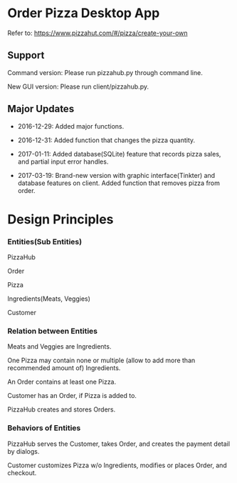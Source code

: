 
# Order Pizza Desktop App

Refer to: https://www.pizzahut.com/#/pizza/create-your-own 


## Support

Command version: Please run pizzahub.py through command line.

New GUI version: Please run client/pizzahub.py.

## Major Updates

* 2016-12-29: Added major functions.

* 2016-12-31: Added function that changes the pizza quantity. 

* 2017-01-11: Added database(SQLite) feature that records pizza sales, and partial input error handles.

* 2017-03-19: Brand-new version with graphic interface(Tinkter) and database features on client. Added function that removes pizza from order.

# Design Principles

### Entities(Sub Entities)

PizzaHub

Order

Pizza

Ingredients(Meats, Veggies)

Customer

### Relation between Entities

Meats and Veggies are Ingredients.

One Pizza may contain none or multiple (allow to add more than recommended amount of) Ingredients.

An Order contains at least one Pizza.

Customer has an Order, if Pizza is added to.

PizzaHub creates and stores Orders.

### Behaviors of Entities

PizzaHub serves the Customer, takes Order, and creates the payment detail by dialogs.

Customer customizes Pizza w/o Ingredients, modifies or places Order, and checkout.



